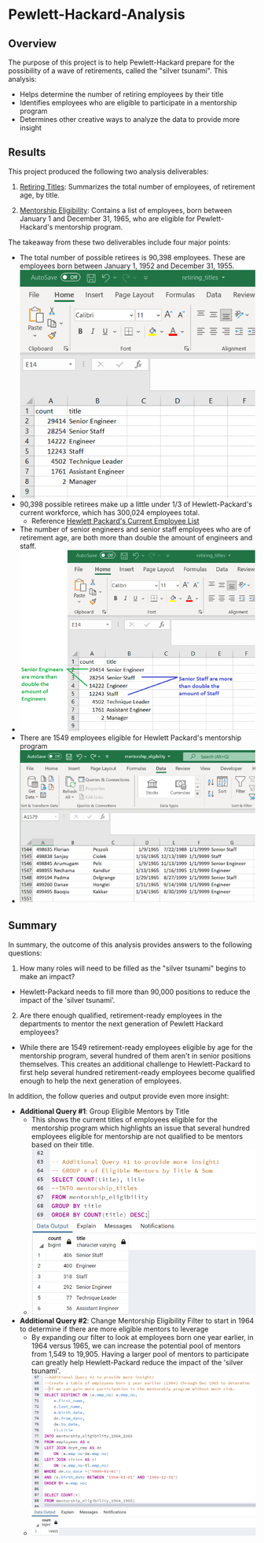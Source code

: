 # Pewlett-Hackard-Analysis
## Overview
The purpose of this project is to help Pewlett-Hackard prepare for the possibility of a wave of retirements, called the "silver tsunami". This analysis:
- Helps determine the number of retiring employees by their title
- Identifies employees who are eligible to participate in a mentorship program 
- Determines other creative ways to analyze the data to provide more insight

## Results
This project produced the following two analysis deliverables:
1) [Retiring Titles](/Data/retiring_titles.csv): Summarizes the total number of employees, of retirement age, by title. 
   
2) [Mentorship Eligibility](/Data/mentorship_eligibility.csv): Contains a list of employees, born between January 1 and December 31, 1965, who are eligible for Pewlett-Hackard's mentorship program.

The takeaway from these two deliverables include four major points:
- The total number of possible retirees is 90,398 employees. These are employees born between January 1, 1952 and December 31, 1955. 
-  ![Retiring Tiles Summary](/Data/retiring_titles.png)  
- 90,398 possible retirees make up a little under 1/3 of Hewlett-Packard's current workforce, which has 300,024 employees total.
  - Reference [Hewlett Packard's Current Employee List](/Data/employees.csv)
- The number of senior engineers and senior staff employees who are of retirement age, are both more than double the amount of engineers and staff.
-  ![Retiring Tiles Observation](/Data/retiring_titles_double.png) 
- There are 1549 employees eligible for Hewlett Packard's mentorship program
-  ![Mentorship Eligible](/Data/mentorship_rows.png)  

## Summary
In summary, the outcome of this analysis provides answers to the following questions:

1) How many roles will need to be filled as the "silver tsunami" begins to make an impact?
  - Hewlett-Packard needs to fill more than 90,000 positions to reduce the impact of the 'silver tsunami'. 

2) Are there enough qualified, retirement-ready employees in the departments to mentor the next generation of Pewlett Hackard employees?
  - While there are 1549 retirement-ready employees eligible by age for the mentorship program, several hundred of them aren't in senior positions themselves. This creates an additional challenge to Hewlett-Packard to first help several hundred retirement-ready employees become qualified enough to help the next generation of employees.

In addition, the follow queries and output provide even more insight:
- **Additional Query #1**: Group Eligible Mentors by Title
  - This shows the current titles of employees eligible for the mentorship program which highlights an issue that several hundred employees eligible for mentorship are not qualified to be mentors based on their title. 
  - ![Mentorship Eligible By Title](/Data/additional_query_01.png)  
- **Additional Query #2**: Change Mentorship Eligibility Filter to start in 1964 to determine if there are more eligible mentors to leverage
  - By expanding our filter to look at employees born one year earlier, in 1964 versus 1965, we can increase the potential pool of mentors from 1,549 to 19,905. Having a larger pool of mentors to participate can greatly help Hewlett-Packard reduce the impact of the 'silver tsunami'. 
  - ![Mentorship Eligible By Title](/Data/additional_query_02.png)  

